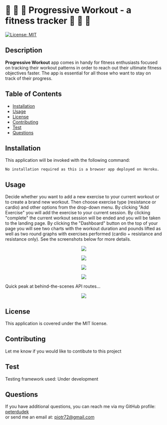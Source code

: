 
# 🚴 🍌 🚀 Progressive Workout - a fitness tracker 🚴 🍌 🚀
[![License: MIT](https://img.shields.io/badge/License-MIT-yellow.svg)](https://opensource.org/licenses/MIT)

## Description
__Progressive Workout__ app comes in handy for fitness enthusiasts focused on tracking their workout patterns in order to reach out their ultimate fitness objectives faster. The app is essential for all those who want to stay on track of their progress. 

## Table of Contents
* [Installation](#Installation)
* [Usage](#Usage)
* [License](#License)
* [Contributing](#Contributing)
* [Test](#Test)
* [Questions](#Questions)

## Installation
This application will be invoked with the following command:
```
No installation required as this is a browser app deployed on Heroku.
```

## Usage
Decide whether you want to add a new exercise to your current workout or to create a brand new workout. Then choose exercise type (resistance or cardio) and other options from the drop-down menu. By clicking "Add Exercise" you will add the exercise to your current session. By clicking "complete" the current workout session will be ended and you will be taken to the landing page. By clicking the "Dashboard" button on the top of your page you will see two charts with the workout duration and pounds lifted as well as two round graphs with exercises performed (cardio + resistance and resistance only). See the screenshots below for more details.


<p align="center">
<img src="./img/fitscreen.png"/>
</p>

<p align="center">
<img src="./img/e1.png"/>
</p>

<p align="center">
<img src="./img/e2.png"/>
</p>

<p align="center">
<img src="./img/d1.png"/>
</p>

Quick peak at behind-the-scenes API routes...
<p align="center">
<img src="./img/API-routes.png"/>
</p>

## License
This application is covered under the MIT license.

## Contributing
Let me know if you would like to contibute to this project

## Test
Testing framework used: Under development

## Questions
If you have additional questions, you can reach me via my GitHub profile: [peterdudek](https://github.com/peterdudek)<br/>
or send me an email at: piotr72@gmail.com
